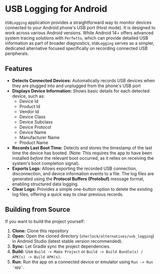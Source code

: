 # USB Logging for Android

`USBLogging` application provides a straightforward way to monitor devices
connected to your Android phone's USB port (Host mode). It is designed to work
across various Android versions. While Android 14+ offers advanced system
tracing solutions with `Perfetto`, which can provide detailed USB information as
part of broader diagnostics, `USBLogging` serves as a simpler, dedicated
alternative focused specifically on recording connected USB peripherals.

## Features

* **Detects Connected Devices:** Automatically records USB devices when they
are plugged into and unplugged from the phone's USB port
* **Displays Device Information:** Shows basic details for each detected device,
such as:
    * Device Id
    * Product Id
    * Vendor Id
    * Device Class
    * Device Subclass
    * Device Protocol
    * Device Name
    * Manufacturer Name
    * Product Name
* **Records Last Boot Time:** Detects and stores the timestamp of the last time
the device has booted. (Note: This requires the app to have been installed
*before* the relevant boot occurred, as it relies on receiving the system's
boot completion signal).
* **Exports Logs:** Allows exporting the recorded USB connection, disconnection,
and device information events to a file. The log files are generated using the
**Protocol Buffers (Protobuf)** message format, enabling structured data
logging.
* **Clear Logs:** Provides a simple one-button option to delete the existing log
files, offering a quick way to clear previous records.

## Building from Source

If you want to build the project yourself:

1.  **Clone:** Clone this repository
2.  **Open:** Open the cloned directory (`sherlock/alternatives/usb_logging`) in
    Android Studio (latest stable version recommended).
3.  **Sync:** Let Gradle sync the project dependencies.
4.  **Build:** Use `Build -> Make Project` or `Build -> Build Bundle(s) / APK(s) -> Build APK(s)`.
5.  **Run:** Run the app on a connected device or emulator using `Run -> Run 'app'`.

